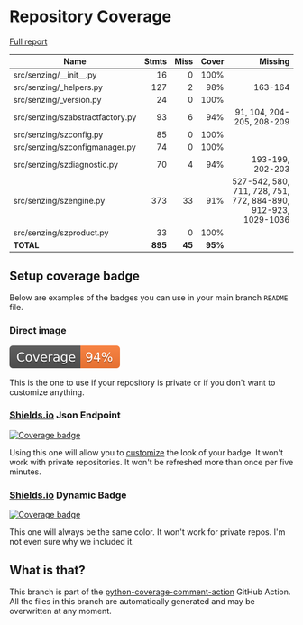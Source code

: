 # Repository Coverage

[Full report](https://htmlpreview.github.io/?https://github.com/senzing-garage/sz-sdk-python/blob/python-coverage-comment-action-data/htmlcov/index.html)

| Name                             |    Stmts |     Miss |   Cover |   Missing |
|--------------------------------- | -------: | -------: | ------: | --------: |
| src/senzing/\_\_init\_\_.py      |       16 |        0 |    100% |           |
| src/senzing/\_helpers.py         |      127 |        2 |     98% |   163-164 |
| src/senzing/\_version.py         |       24 |        0 |    100% |           |
| src/senzing/szabstractfactory.py |       93 |        6 |     94% |91, 104, 204-205, 208-209 |
| src/senzing/szconfig.py          |       85 |        0 |    100% |           |
| src/senzing/szconfigmanager.py   |       74 |        0 |    100% |           |
| src/senzing/szdiagnostic.py      |       70 |        4 |     94% |193-199, 202-203 |
| src/senzing/szengine.py          |      373 |       33 |     91% |527-542, 580, 711, 728, 751, 772, 884-890, 912-923, 1029-1036 |
| src/senzing/szproduct.py         |       33 |        0 |    100% |           |
|                        **TOTAL** |  **895** |   **45** | **95%** |           |


## Setup coverage badge

Below are examples of the badges you can use in your main branch `README` file.

### Direct image

[![Coverage badge](https://raw.githubusercontent.com/senzing-garage/sz-sdk-python/python-coverage-comment-action-data/badge.svg)](https://htmlpreview.github.io/?https://github.com/senzing-garage/sz-sdk-python/blob/python-coverage-comment-action-data/htmlcov/index.html)

This is the one to use if your repository is private or if you don't want to customize anything.

### [Shields.io](https://shields.io) Json Endpoint

[![Coverage badge](https://img.shields.io/endpoint?url=https://raw.githubusercontent.com/senzing-garage/sz-sdk-python/python-coverage-comment-action-data/endpoint.json)](https://htmlpreview.github.io/?https://github.com/senzing-garage/sz-sdk-python/blob/python-coverage-comment-action-data/htmlcov/index.html)

Using this one will allow you to [customize](https://shields.io/endpoint) the look of your badge.
It won't work with private repositories. It won't be refreshed more than once per five minutes.

### [Shields.io](https://shields.io) Dynamic Badge

[![Coverage badge](https://img.shields.io/badge/dynamic/json?color=brightgreen&label=coverage&query=%24.message&url=https%3A%2F%2Fraw.githubusercontent.com%2Fsenzing-garage%2Fsz-sdk-python%2Fpython-coverage-comment-action-data%2Fendpoint.json)](https://htmlpreview.github.io/?https://github.com/senzing-garage/sz-sdk-python/blob/python-coverage-comment-action-data/htmlcov/index.html)

This one will always be the same color. It won't work for private repos. I'm not even sure why we included it.

## What is that?

This branch is part of the
[python-coverage-comment-action](https://github.com/marketplace/actions/python-coverage-comment)
GitHub Action. All the files in this branch are automatically generated and may be
overwritten at any moment.